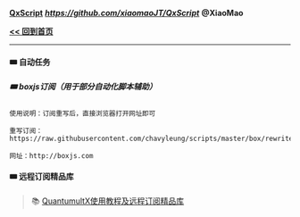 **[QxScript](https://github.com/xiaomaoJT/QxScript)**   ***https://github.com/xiaomaoJT/QxScript***  **@XiaoMao**

**[<< 回到首页](https://github.com/xiaomaoJT/QxScript)** 



------------

#### 🎟 自动任务

##### 🎟 boxjs订阅（用于部分自动化脚本辅助）

```text
使用说明：订阅重写后，直接浏览器打开网址即可

重写订阅：https://raw.githubusercontent.com/chavyleung/scripts/master/box/rewrite/boxjs.rewrite.quanx.tf.conf

网址：http://boxjs.com
```


#### 🎟 远程订阅精品库

> 📚 [QuantumultX使用教程及远程订阅精品库](https://github.com/xiaomaoJT/QxScript/blob/main/COURSE.md)